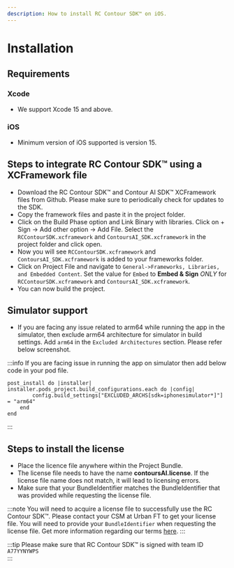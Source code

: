 ```yaml
---
description: How to install RC Contour SDK™ on iOS.
---
```


# Installation

## Requirements

### Xcode
* We support Xcode 15 and above.
### iOS
* Minimum version of iOS supported is version 15.

## Steps to integrate RC Contour SDK™ using a XCFramework file
* Download the RC Contour SDK™ and Contour AI SDK™ XCFramework files from Github. Please make sure to periodically check for updates to the SDK.
* Copy the framework files and paste it in the project folder.
* Click on the Build Phase option and Link Binary with libraries. Click on + Sign -> Add other option -> Add File. Select the ```RCContourSDK.xcframework``` and ```ContoursAI_SDK.xcframework``` in the project folder and click open.
* Now you will see ```RCContourSDK.xcframework``` and ```ContoursAI_SDK.xcframework``` is added to your frameworks folder.
* Click on Project File and navigate to  ```General->Frameworks, Libraries, and Embedded Content```. Set the value for ```Embed``` to  **Embed & Sign** *ONLY* for ```RCContourSDK.xcframework``` and ```ContoursAI_SDK.xcframework```. 
* You can now build the project.

## Simulator support
* If you are facing any issue related to arm64 while running the app in the simulator, then exclude arm64 architecture for simulator in build settings. Add ```arm64``` in the ```Excluded Architectures``` section. Please refer below screenshot.

<!-- ![Exclude arm64 support](/img/arm64.png "Exclude arm64 support") -->

:::info
If you are facing issue in running the app on simulator then add below code in your pod file.
```
post_install do |installer|      
installer.pods_project.build_configurations.each do |config|        
        config.build_settings["EXCLUDED_ARCHS[sdk=iphonesimulator*]"] = "arm64"      
    end
end
```
:::

## Steps to install the license
* Place the licence file anywhere within the Project Bundle.
* The license file needs to have the name **contoursAI.license**. If the license file name does not match, it will lead to licensing errors.
* Make sure that your BundleIdentifier matches the BundleIdentifier that was provided while requesting the license file.

:::note
You will need to acquire a license file to successfully use the RC Contour SDK™. Please contact your CSM at Urban FT to get your license file. You will need to provide your ```BundleIdentifier``` when requesting the license file. Get more information regarding our terms [here](../legal/licensing).
:::

:::tip
Please make sure that RC Contour SDK™ is signed with team ID ```A77YYNYWPS```  
:::